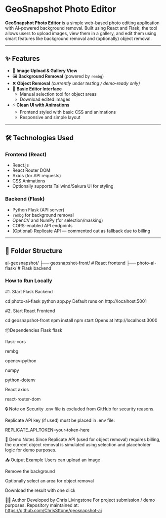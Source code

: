 

# GeoSnapshot Photo Editor

**GeoSnapshot Photo Editor** is a simple web-based photo editing application with AI-powered background removal. Built using React and Flask, the tool allows users to upload images, view them in a gallery, and edit them using smart features like background removal and (optionally) object removal.

---

## ✨ Features

- 📸 **Image Upload & Gallery View**
- 🖼️ **Background Removal** (powered by `rembg`)
- ❌ **Object Removal** *(currently under testing / demo-ready only)*
- 🧰 **Basic Editor Interface**
  - Manual selection tool for object areas
  - Download edited images
- ⚡ **Clean UI with Animations**
  - Frontend styled with basic CSS and animations
  - Responsive and simple layout

---

## 🛠️ Technologies Used

### Frontend (React)

- React.js
- React Router DOM
- Axios (for API requests)
- CSS Animations
- Optionally supports Tailwind/Sakura UI for styling

### Backend (Flask)

- Python Flask (API server)
- `rembg` for background removal
- OpenCV and NumPy (for selection/masking)
- CORS-enabled API endpoints
- (Optional) Replicate API — commented out as fallback due to billing

---

## 📁 Folder Structure

ai-geosnapshot/
├── geosnapshot-front/ # React frontend
├── photo-ai-flask/ # Flask backend


### How to Run Locally

#1. Start Flask Backend


cd photo-ai-flask
python app.py
Default runs on http://localhost:5001

#2. Start React Frontend

cd geosnapshot-front
npm install
npm start
Opens at http://localhost:3000

📦Dependencies
Flask
flask

flask-cors

rembg

opencv-python

numpy

python-dotenv

React
axios

react-router-dom

🔒 Note on Security
.env file is excluded from GitHub for security reasons.

Replicate API key (if used) must be placed in .env file:


REPLICATE_API_TOKEN=your-token-here

📸 Demo Notes
Since Replicate API (used for object removal) requires billing, the current object removal is simulated using selection and placeholder logic for demo purposes.

📥 Output Example
Users can upload an image

Remove the background

Optionally select an area for object removal

Download the result with one click

🧑‍💻 Author
Developed by Chris Livingstone
For project submission / demo purposes.
Repository maintained at: https://github.com/ChrisSttone/geosnapshot-ai
